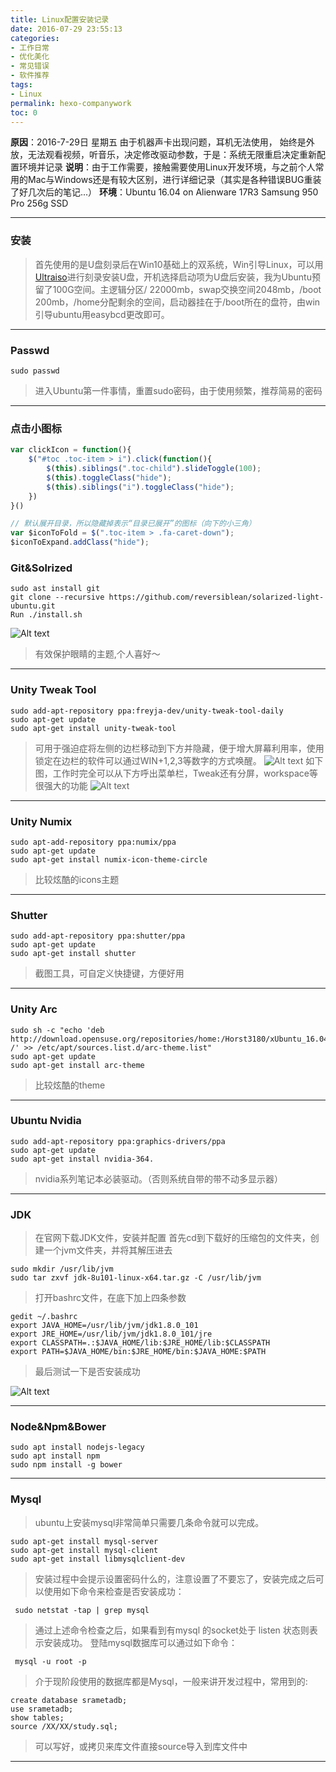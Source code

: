 ```yaml
---
title: Linux配置安装记录
date: 2016-07-29 23:55:13
categories:
- 工作日常
- 优化美化
- 常见错误
- 软件推荐
tags:
- Linux
permalink: hexo-companywork
toc: 0
---
```


**原因**：2016-7-29日 星期五 由于机器声卡出现问题，耳机无法使用， 始终是外放，无法观看视频，听音乐，决定修改驱动参数，于是：系统无限重启决定重新配置环境并记录
**说明**：由于工作需要，接触需要使用Linux开发环境，与之前个人常用的Mac与Windows还是有较大区别，进行详细记录（其实是各种错误BUG重装了好几次后的笔记...）
**环境**：Ubuntu 16.04 on Alienware 17R3 Samsung 950 Pro 256g SSD

<!-- more -->

-------------------

### 安装
> 首先使用的是U盘刻录后在Win10基础上的双系统，Win引导Linux，可以用 [Ultraiso](http://www.ezbsystems.com/ultraiso/)进行刻录安装U盘，开机选择启动项为U盘后安装，我为Ubuntu预留了100G空间。主逻辑分区/ 22000mb，swap交换空间2048mb，/boot 200mb，/home分配剩余的空间，启动器挂在于/boot所在的盘符，由win引导ubuntu用easybcd更改即可。

-------------------
### Passwd 
```shell
sudo passwd
```
>进入Ubuntu第一件事情，重置sudo密码，由于使用频繁，推荐简易的密码

-------------------

### 点击小图标

```js
var clickIcon = function(){
    $("#toc .toc-item > i").click(function(){
        $(this).siblings(".toc-child").slideToggle(100);
        $(this).toggleClass("hide");
        $(this).siblings("i").toggleClass("hide");
    })
}()

// 默认展开目录，所以隐藏掉表示“目录已展开”的图标（向下的小三角）
var $iconToFold = $(".toc-item > .fa-caret-down");
$iconToExpand.addClass("hide");
```


### Git&Solrized
```shell
sudo ast install git
git clone --recursive https://github.com/reversiblean/solarized-light-ubuntu.git
Run ./install.sh
```
![Alt text](1469778683792.png)
>有效保护眼睛的主题,个人喜好～

-------------------
### Unity Tweak Tool
```
sudo add-apt-repository ppa:freyja-dev/unity-tweak-tool-daily
sudo apt-get update
sudo apt-get install unity-tweak-tool
```
>可用于强迫症将左侧的边栏移动到下方并隐藏，便于增大屏幕利用率，使用锁定在边栏的软件可以通过WIN+1,2,3等数字的方式唤醒。
![Alt text](1469779202471.png)
>如下图，工作时完全可以从下方呼出菜单栏，Tweak还有分屏，workspace等很强大的功能
![Alt text](./Selection_003.png)


-------------------
### Unity Numix
```
sudo apt-add-repository ppa:numix/ppa
sudo apt-get update
sudo apt-get install numix-icon-theme-circle
```
>比较炫酷的icons主题

-------------------
### Shutter 
```
sudo add-apt-repository ppa:shutter/ppa
sudo apt-get update
sudo apt-get install shutter
```
>截图工具，可自定义快捷键，方便好用

-------------------
### Unity Arc
```
sudo sh -c "echo 'deb http://download.opensuse.org/repositories/home:/Horst3180/xUbuntu_16.04/ /' >> /etc/apt/sources.list.d/arc-theme.list"
sudo apt-get update
sudo apt-get install arc-theme
```
>比较炫酷的theme

-------------------
### Ubuntu Nvidia
```
sudo add-apt-repository ppa:graphics-drivers/ppa
sudo apt-get update
sudo apt-get install nvidia-364.
```
>nvidia系列笔记本必装驱动。（否则系统自带的带不动多显示器）

-------------------
### JDK
>在官网下载JDK文件，安装并配置
>首先cd到下载好的压缩包的文件夹，创建一个jvm文件夹，并将其解压进去
```
sudo mkdir /usr/lib/jvm
sudo tar zxvf jdk-8u101-linux-x64.tar.gz -C /usr/lib/jvm
```
>打开bashrc文件，在底下加上四条参数
```
gedit ~/.bashrc
export JAVA_HOME=/usr/lib/jvm/jdk1.8.0_101  
export JRE_HOME=/usr/lib/jvm/jdk1.8.0_101/jre   
export CLASSPATH=.:$JAVA_HOME/lib:$JRE_HOME/lib:$CLASSPATH  
export PATH=$JAVA_HOME/bin:$JRE_HOME/bin:$JAVA_HOME:$PATH
```
>最后测试一下是否安装成功

![Alt text](1469782321030.png)

-------------------
### Node&Npm&Bower
```
sudo apt install nodejs-legacy
sudo apt install npm
sudo npm install -g bower
```

-------------------
### Mysql
>ubuntu上安装mysql非常简单只需要几条命令就可以完成。
```
sudo apt-get install mysql-server
sudo apt-get install mysql-client
sudo apt-get install libmysqlclient-dev
```
>安装过程中会提示设置密码什么的，注意设置了不要忘了，安装完成之后可以使用如下命令来检查是否安装成功：
```
 sudo netstat -tap | grep mysql
```
>通过上述命令检查之后，如果看到有mysql 的socket处于 listen 状态则表示安装成功。
>登陆mysql数据库可以通过如下命令：
```
 mysql -u root -p 
```
>介于现阶段使用的数据库都是Mysql，一般来讲开发过程中，常用到的:
```
create database srametadb;
use srametadb;
show tables;
source /XX/XX/study.sql;
```
>可以写好，或拷贝来库文件直接source导入到库文件中

-------------------